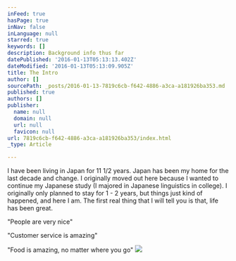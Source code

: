 ```yaml
---
inFeed: true
hasPage: true
inNav: false
inLanguage: null
starred: true
keywords: []
description: Background info thus far
datePublished: '2016-01-13T05:13:13.402Z'
dateModified: '2016-01-13T05:13:09.905Z'
title: The Intro
author: []
sourcePath: _posts/2016-01-13-7819c6cb-f642-4886-a3ca-a181926ba353.md
published: true
authors: []
publisher:
  name: null
  domain: null
  url: null
  favicon: null
url: 7819c6cb-f642-4886-a3ca-a181926ba353/index.html
_type: Article

---
```

I have been living in Japan for 11 1/2 years.  Japan has been my home for the last decade and change. I originally moved out here because I wanted to continue my Japanese study (I majored in Japanese linguistics in college). I originally only planned to stay for 1 - 2 years, but things just kind of happened, and here I am. The first real thing that I will tell you is that, life has been great.

"People are very nice"

"Customer service is amazing"

"Food is amazing, no matter where you go"
![](https://the-grid-user-content.s3-us-west-2.amazonaws.com/a8e6e036-90cb-4d9c-9b07-21110aab14f9.jpg)